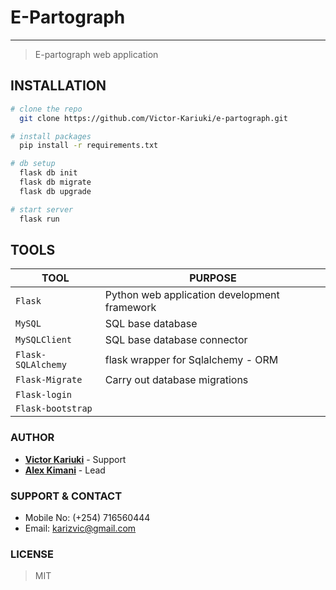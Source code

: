 # E-Partograph

---

> E-partograph web application

## INSTALLATION

```bash
# clone the repo
  git clone https://github.com/Victor-Kariuki/e-partograph.git

# install packages
  pip install -r requirements.txt

# db setup
  flask db init
  flask db migrate
  flask db upgrade

# start server
  flask run
```

## TOOLS

| TOOL | PURPOSE |
| ------ | ------ |
| `Flask` | Python web application development framework |
| `MySQL` | SQL base database |
| `MySQLClient` | SQL base database connector |
| `Flask-SQLAlchemy` | flask wrapper for Sqlalchemy - ORM |
|  `Flask-Migrate` | Carry out database migrations |
| `Flask-login` | |
| `Flask-bootstrap` | |

### AUTHOR

- **[Victor Kariuki](karizvic@gmail.com)** - Support
- **[Alex Kimani](kymalex@gmail.com)** - Lead

### SUPPORT & CONTACT

- Mobile No: (+254) 716560444
- Email: karizvic@gmail.com

### LICENSE

> MIT
